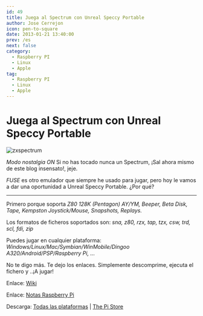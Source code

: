 ```yaml
---
id: 49
title: Juega al Spectrum con Unreal Speccy Portable
author: Jose Cerrejon
icon: pen-to-square
date: 2013-01-21 13:40:00
prev: /es
next: false
category:
  - Raspberry PI
  - Linux
  - Apple
tag:
  - Raspberry PI
  - Linux
  - Apple
---
```


# Juega al Spectrum con Unreal Speccy Portable

![zxspectrum](/images/spectrum_01.jpg)

*Modo nostalgia ON*
Si no has tocado nunca un Spectrum, ¡Sal ahora mismo de este blog insensato!, jeje.

*FUSE* es otro emulador que siempre he usado para jugar, pero hoy le vamos a dar una oportunidad a Unreal Speccy Portable. ¿Por qué?

- - -

Primero porque soporta *Z80 128K (Pentagon) AY/YM, Beeper, Beta Disk, Tape, Kempston Joystick/Mouse, Snapshots, Replays.*

Los formatos de ficheros soportados son: *sna, z80, rzx, tap, tzx, csw, trd, scl, fdi, zip*

Puedes jugar en cualquier plataforma: *Windows/Linux/Mac/Symbian/WinMobile/Dingoo A320/Android/PSP/Raspberry Pi, ...*

No te digo más. Te dejo los enlaces. Simplemente descomprime, ejecuta el fichero y ..¡A jugar!

Enlace: [Wiki](http://code.google.com/p/unrealspeccyp/wiki/readme)

Enlace: [Notas Raspberry Pi](http://code.google.com/p/unrealspeccyp/wiki/readme_rpi)

Descarga: [Todas las plataformas](http://code.google.com/p/unrealspeccyp/downloads/list) | [The Pi Store](http://store.raspberrypi.com/projects/unreal_speccy_portable)
